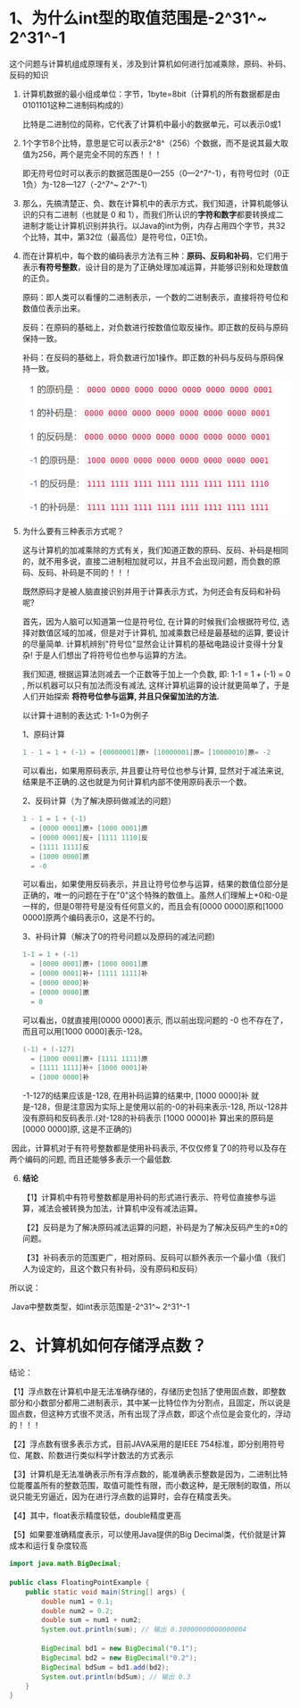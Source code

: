 # 1、为什么int型的取值范围是-2^31^~ 2^31^-1

这个问题与计算机组成原理有关，涉及到计算机如何进行加减乘除，原码、补码、反码的知识

1. 计算机数据的最小组成单位：字节，1byte=8bit（计算机的所有数据都是由0101101这种二进制码构成的）

   比特是二进制位的简称，它代表了计算机中最小的数据单元，可以表示0或1

2. 1个字节8个比特，意思是它可以表示2^8^（256）个数据，而不是说其最大取值为256，两个是完全不同的东西！！！

   即无符号位时可以表示的数据范围是0—255（0—2^7^-1），有符号位时（0正1负）为-128—127（-2^7^~ 2^7^-1）

3. 那么，先搞清楚正、负、数在计算机中的表示方式，我们知道，计算机能够认识的只有二进制（也就是 0 和 1），而我们所认识的**字符和数字**都要转换成二进制才能让计算机识别并执行。以Java的int为例，内存占用四个字节，共32个比特，其中，第32位（最高位）是符号位，0正1负。

4. 而在计算机中，每个数的编码表示方法有三种：**原码、反码和补码**，它们用于表示**有符号整数**，设计目的是为了正确处理加减运算，并能够识别和处理数值的正负。

   原码：即人类可以看懂的二进制表示，一个数的二进制表示，直接将符号位和数值位表示出来。

   反码：在原码的基础上，对负数进行按数值位取反操作。即正数的反码与原码保持一致。

   补码：在反码的基础上，将负数进行加1操作。即正数的补码与反码与原码保持一致。

   <img src="images/image-20240628163323316.png" alt="image-20240628163323316" style="zoom:80%;" />

   <img src="images/image-20240628163339717.png" alt="image-20240628163339717" style="zoom:80%;" />

5. 为什么要有三种表示方式呢？

   这与计算机的加减乘除的方式有关，我们知道正数的原码、反码、补码是相同的，就不用多说，直接二进制相加就可以，并且不会出现问题，而负数的原码、反码、补码是不同的！！！

   既然原码才是被人脑直接识别并用于计算表示方式，为何还会有反码和补码呢?

   首先，因为人脑可以知道第一位是符号位, 在计算的时候我们会根据符号位, 选择对数值区域的加减，但是对于计算机, 加减乘数已经是最基础的运算, 要设计的尽量简单. 计算机辨别"符号位"显然会让计算机的基础电路设计变得十分复杂! 于是人们想出了将符号位也参与运算的方法。

   我们知道, 根据运算法则减去一个正数等于加上一个负数, 即: 1-1 = 1 + (-1) = 0 , 所以机器可以只有加法而没有减法, 这样计算机运算的设计就更简单了，于是人们开始探索 **将符号位参与运算, 并且只保留加法的方法.**

   以计算十进制的表达式: 1-1=0为例子

   1、原码计算

   ```java
   1 - 1 = 1 + (-1) = [00000001]原+ [10000001]原= [10000010]原= -2
   ```

   可以看出，如果用原码表示, 并且要让符号位也参与计算, 显然对于减法来说, 结果是不正确的.这也就是为何计算机内部不使用原码表示一个数。

   2、反码计算（为了解决原码做减法的问题）

   ```java
   1 - 1 = 1 + (-1) 
     = [0000 0001]原+ [1000 0001]原
     = [0000 0001]反+ [1111 1110]反
     = [1111 1111]反
     = [1000 0000]原
     = -0
   ```

   可以看出，如果使用反码表示，并且让符号位参与运算，结果的数值位部分是正确的，唯一的问题在于在"0"这个特殊的数值上。虽然人们理解上+0和-0是一样的，但是0带符号是没有任何意义的，而且会有[0000 0000]原和[1000 0000]原两个编码表示0，这是不行的。

   3、补码计算（解决了0的符号问题以及原码的减法问题)

   ```java
   1-1 = 1 + (-1) 
     = [0000 0001]原+ [1000 0001]原
     = [0000 0001]补+ [1111 1111]补
     = [0000 0000]补
     = [0000 0000]原
     = 0
   ```

   可以看出，0就直接用[0000 0000]表示, 而以前出现问题的 -0 也不存在了，而且可以用[1000 0000]表示-128。

   ```java
   (-1) + (-127) 
     = [1000 0001]原+ [1111 1111]原
     = [1111 1111]补+ [1000 0001]补
     = [1000 0000]补
   ```

   -1-127的结果应该是-128, 在用补码运算的结果中, [1000 0000]补 就是-128，但是注意因为实际上是使用以前的-0的补码来表示-128, 所以-128并没有原码和反码表示.(对-128的补码表示 [1000 0000]补 算出来的原码是[0000 0000]原, 这是不正确的)

​		因此，计算机对于有符号整数都是使用补码表示, 不仅仅修复了0的符号以及存在两个编码的问题, 而且还能够多表示一个最低数.

6. **结论**

   【1】计算机中有符号整数都是用补码的形式进行表示、符号位直接参与运算，减法会被转换为加法，计算机中没有减法运算。

   【2】反码是为了解决原码减法运算的问题，补码是为了解决反码产生的±0的问题。

   【3】补码表示的范围更广，相对原码、反码可以额外表示一个最小值（我们人为设定的，且这个数只有补码，没有原码和反码）

所以说：

​		Java中整数类型，如int表示范围是-2^31^~ 2^31^-1



# 2、计算机如何存储浮点数？

结论：

【1】浮点数在计算机中是无法准确存储的，存储历史包括了使用固点数，即整数部分和小数部分都用二进制表示，其中某一比特位作为分割点，且固定，所以说是固点数，但这种方式很不灵活，所有出现了浮点数，即这个点位是会变化的，浮动的！！！

【2】浮点数有很多表示方式，目前JAVA采用的是IEEE 754标准，即分别用符号位、尾数、阶数进行类似科学计数法的方式表示

【3】计算机是无法准确表示所有浮点数的，能准确表示整数是因为，二进制比特位能覆盖所有的整数范围，取值可能性有限，而小数这种，是无限制的取值，所以说只能无穷逼近，因为在进行浮点数的运算时，会存在精度丢失。

【4】其中，float表示精度较低，double精度更高

【5】如果要准确精度表示，可以使用Java提供的Big Decimal类，代价就是计算成本和运行复杂度较高

```java
import java.math.BigDecimal;

public class FloatingPointExample {
    public static void main(String[] args) {
        double num1 = 0.1;
        double num2 = 0.2;
        double sum = num1 + num2;
        System.out.println(sum); // 输出 0.30000000000000004

        BigDecimal bd1 = new BigDecimal("0.1");
        BigDecimal bd2 = new BigDecimal("0.2");
        BigDecimal bdSum = bd1.add(bd2);
        System.out.println(bdSum); // 输出 0.3
    }
}
```













